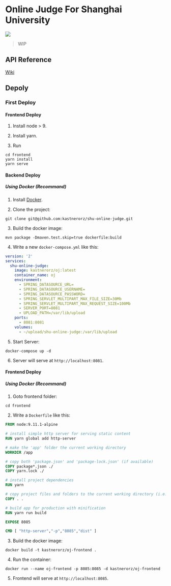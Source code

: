 
# Online Judge For Shanghai University
![](https://travis-ci.org/shuoj/shu-online-judge.svg?branch=master)

> WIP

## API Reference
[Wiki](https://github.com/kastnerorz/shu-online-judge/wiki)

## Depoly

### First Deploy
#### Frontend Deploy

1. Install node > 9.

2. Install yarn.

3. Run

```shell
cd frontend
yarn install
yarn serve
```
#### Backend Deploy

##### Using Docker (Recommand)

1. Install [Docker](https://docs.docker.com/install/linux/docker-ce/ubuntu/).

2. Clone the project:

```shell
git clone git@github.com:kastnerorz/shu-online-judge.git
```

3. Build the docker image:

```shell
mvn package -Dmaven.test.skip=true dockerfile:build
```

4. Write a new `docker-compose.yml` like this:

```yaml
version: '2'
services:
  shu-online-judge:
    image: kastnerorz/oj:latest
    container_name: oj
    environment:
      - SPRING_DATASOURCE_URL=
      - SPRING_DATASOURCE_USERNAME=
      - SPRING_DATASOURCE_PASSWORD=
      - SPRING_SERVLET_MULTIPART_MAX_FILE_SIZE=30Mb
      - SPRING_SERVLET_MULTIPART_MAX_REQUEST_SIZE=100Mb
      - SERVER_PORT=8081
      - UPLOAD_PATH=/var/lib/upload
    ports:
      - 8081:8081
    volumes:
      - ~/upload/shu-online-judge:/var/lib/upload
```

5. Start Server:

```shell
docker-compose up -d
```

6. Server will serve at `http://localhost:8081`.

#### Frontend Deploy

##### Using Docker (Recommand)

1. Goto frontend folder:

```shell
cd frontend
```

2. Write a `Dockerfile` like this:

```dockerfile
FROM node:9.11.1-alpine

# install simple http server for serving static content
RUN yarn global add http-server

# make the 'app' folder the current working directory
WORKDIR /app

# copy both 'package.json' and 'package-lock.json' (if available)
COPY package*.json ./
COPY yarn.lock ./

# install project dependencies
RUN yarn

# copy project files and folders to the current working directory (i.e. 'app' folder)
COPY . .

# build app for production with minification
RUN yarn run build

EXPOSE 8085

CMD [ "http-server","-p","8085","dist" ]
```

3. Build the docker image:

```shell
docker build -t kastnerorz/oj-frontend .
```

4. Run the container:

```shell
docker run --name oj-frontend -p 8085:8085 -d kastnerorz/oj-frontend
```

5. Frontend will serve at `http://localhost:8085`.
